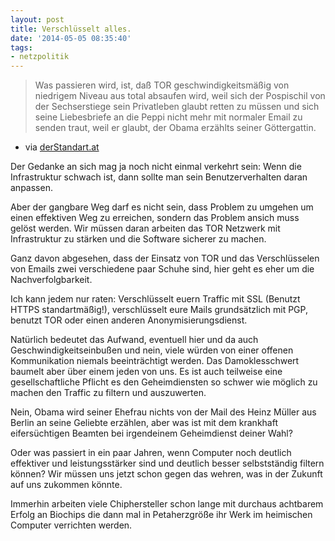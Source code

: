 ```yaml
---
layout: post
title: Verschlüsselt alles.
date: '2014-05-05 08:35:40'
tags:
- netzpolitik
---
```


>Was passieren wird, ist, daß TOR geschwindigkeitsmäßig von niedrigem Niveau aus total absaufen wird, weil sich der Pospischil von der Sechserstiege sein Privatleben glaubt retten zu müssen und sich seine Liebesbriefe an die Peppi nicht mehr mit normaler Email zu senden traut, weil er glaubt, der Obama erzählts seiner Göttergattin. 

* via [derStandart.at](http://derstandard.at/plink/1397521666132?_pid=37375066#pid37375066)

Der Gedanke an sich mag ja noch nicht einmal verkehrt sein: Wenn die Infrastruktur schwach ist, dann sollte man sein Benutzerverhalten daran anpassen.

Aber der gangbare Weg darf es nicht sein, dass Problem zu umgehen um einen effektiven Weg zu erreichen, sondern das Problem ansich muss gelöst werden. Wir müssen daran arbeiten das TOR Netzwerk mit Infrastruktur zu stärken und die Software sicherer zu machen. 

Ganz davon abgesehen, dass der Einsatz von TOR und das Verschlüsselen von Emails zwei verschiedene paar Schuhe sind, hier geht es eher um die Nachverfolgbarkeit.

Ich kann jedem nur raten: Verschlüsselt euern Traffic mit SSL (Benutzt HTTPS standartmäßig!), verschlüsselt eure Mails grundsätzlich mit PGP, benutzt TOR oder einen anderen Anonymisierungsdienst.

Natürlich bedeutet das Aufwand, eventuell hier und da auch Geschwindigkeitseinbußen und nein, viele würden von einer offenen Kommunikation niemals beeinträchtigt werden. Das Damoklesschwert baumelt aber über einem jeden von uns. Es ist auch teilweise eine gesellschaftliche Pflicht es den Geheimdiensten so schwer wie möglich zu machen den Traffic zu filtern und auszuwerten.

Nein, Obama wird seiner Ehefrau nichts von der Mail des Heinz Müller aus Berlin an seine Geliebte erzählen, aber was ist mit dem krankhaft eifersüchtigen Beamten bei irgendeinem Geheimdienst deiner Wahl?

Oder was passiert in ein paar Jahren, wenn Computer noch deutlich effektiver und leistungsstärker sind und deutlich besser selbstständig filtern können? Wir müssen uns jetzt schon gegen das wehren, was in der Zukunft auf uns zukommen könnte.

Immerhin arbeiten viele Chiphersteller schon lange mit durchaus achtbarem Erfolg an Biochips die dann mal in Petaherzgröße ihr Werk im heimischen Computer verrichten werden.